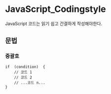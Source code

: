 # JavaScript_Codingstyle

JavaScript 코드는 읽기 쉽고 간결하게 작성해야한다. 

## 문법
### 중괄호
    if  (condition)  {  
	    // 코드 1  
	    // 코드 2  
	    // ...코드 n...  
    }
